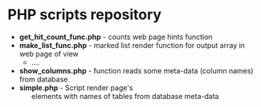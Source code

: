 # PHP scripts repository
- <b>get_hit_count_func.php</b> - counts web page hints function
- <b>make_list_func.php</b> - marked list render function for output array in web page of view <ul>  <li>....</li> </ul>
- <b>show_columns.php</b> - function reads some meta-data (column names) from database
- <b>simple.php</b> - Script render page's <ul> elements with names of tables from database meta-data
